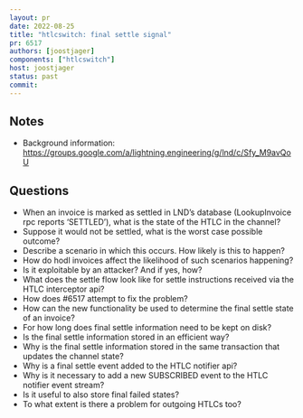 ```yaml
---
layout: pr
date: 2022-08-25
title: "htlcswitch: final settle signal"
pr: 6517
authors: [joostjager]
components: ["htlcswitch"]
host: joostjager
status: past
commit:
---
```


## Notes

* Background information: https://groups.google.com/a/lightning.engineering/g/lnd/c/Sfy_M9avQoU

## Questions

* When an invoice is marked as settled in LND’s database (LookupInvoice rpc reports ‘SETTLED’), what is the state of the HTLC in the channel?
* Suppose it would not be settled, what is the worst case possible outcome?
* Describe a scenario in which this occurs. How likely is this to happen?
* How do hodl invoices affect the likelihood of such scenarios happening?
* Is it exploitable by an attacker? And if yes, how?
* What does the settle flow look like for settle instructions received via the HTLC interceptor api?
* How does #6517 attempt to fix the problem?
* How can the new functionality be used to determine the final settle state of an invoice?
* For how long does final settle information need to be kept on disk?
* Is the final settle information stored in an efficient way?
* Why is the final settle information stored in the same transaction that updates the channel state?
* Why is a final settle event added to the HTLC notifier api?
* Why is it necessary to add a new SUBSCRIBED event to the HTLC notifier event stream?
* Is it useful to also store final failed states?
* To what extent is there a problem for outgoing HTLCs too?